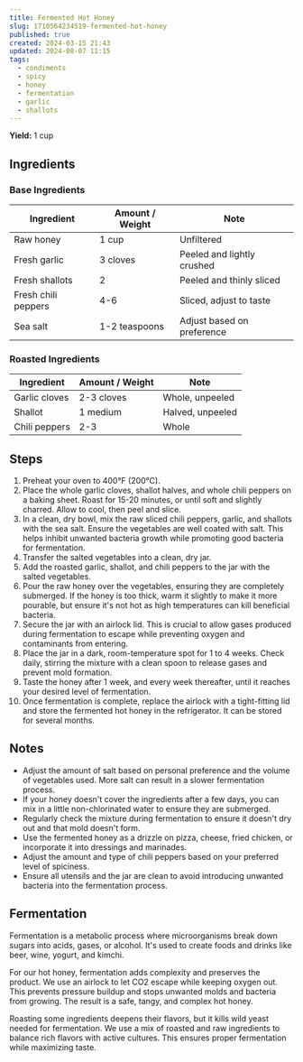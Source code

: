 ```yaml
---
title: Fermented Hot Honey
slug: 1710564234519-fermented-hot-honey
published: true
created: 2024-03-15 21:43
updated: 2024-08-07 11:15
tags:
  - condiments
  - spicy
  - honey
  - fermentation
  - garlic
  - shallots
---
```


**Yield:** 1 cup

## Ingredients

### Base Ingredients
| Ingredient          | Amount / Weight | Note                       |
| ------------------- | --------------- | -------------------------- |
| Raw honey           | 1 cup           | Unfiltered                 |
| Fresh garlic        | 3 cloves        | Peeled and lightly crushed |
| Fresh shallots      | 2               | Peeled and thinly sliced   |
| Fresh chili peppers | 4-6             | Sliced, adjust to taste    |
| Sea salt            | 1-2 teaspoons   | Adjust based on preference |

### Roasted Ingredients
| Ingredient          | Amount / Weight | Note                       |
| ------------------- | --------------- | -------------------------- |
| Garlic cloves       | 2-3 cloves      | Whole, unpeeled            |
| Shallot             | 1 medium        | Halved, unpeeled           |
| Chili peppers       | 2-3             | Whole                      |

## Steps

1. Preheat your oven to 400°F (200°C).
2. Place the whole garlic cloves, shallot halves, and whole chili peppers on a baking sheet. Roast for 15-20 minutes, or until soft and slightly charred. Allow to cool, then peel and slice.
3. In a clean, dry bowl, mix the raw sliced chili peppers, garlic, and shallots with the sea salt. Ensure the vegetables are well coated with salt. This helps inhibit unwanted bacteria growth while promoting good bacteria for fermentation.
4. Transfer the salted vegetables into a clean, dry jar.
5. Add the roasted garlic, shallot, and chili peppers to the jar with the salted vegetables.
6. Pour the raw honey over the vegetables, ensuring they are completely submerged. If the honey is too thick, warm it slightly to make it more pourable, but ensure it's not hot as high temperatures can kill beneficial bacteria.
7. Secure the jar with an airlock lid. This is crucial to allow gases produced during fermentation to escape while preventing oxygen and contaminants from entering.
8. Place the jar in a dark, room-temperature spot for 1 to 4 weeks. Check daily, stirring the mixture with a clean spoon to release gases and prevent mold formation.
9. Taste the honey after 1 week, and every week thereafter, until it reaches your desired level of fermentation.
10. Once fermentation is complete, replace the airlock with a tight-fitting lid and store the fermented hot honey in the refrigerator. It can be stored for several months.

## Notes

- Adjust the amount of salt based on personal preference and the volume of vegetables used. More salt can result in a slower fermentation process.
- If your honey doesn't cover the ingredients after a few days, you can mix in a little non-chlorinated water to ensure they are submerged.
- Regularly check the mixture during fermentation to ensure it doesn't dry out and that mold doesn't form.
- Use the fermented honey as a drizzle on pizza, cheese, fried chicken, or incorporate it into dressings and marinades.
- Adjust the amount and type of chili peppers based on your preferred level of spiciness.
- Ensure all utensils and the jar are clean to avoid introducing unwanted bacteria into the fermentation process.

## Fermentation

Fermentation is a metabolic process where microorganisms break down sugars into acids, gases, or alcohol. It's used to create foods and drinks like beer, wine, yogurt, and kimchi.

For our hot honey, fermentation adds complexity and preserves the product. We use an airlock to let CO2 escape while keeping oxygen out. This prevents pressure buildup and stops unwanted molds and bacteria from growing. The result is a safe, tangy, and complex hot honey.

Roasting some ingredients deepens their flavors, but it kills wild yeast needed for fermentation. We use a mix of roasted and raw ingredients to balance rich flavors with active cultures. This ensures proper fermentation while maximizing taste.